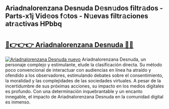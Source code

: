 ## Ariadnalorenzana Desnuda D𝚎sn𝚞dos filtr𝚊dos - Parts-x1j Vid𝚎os f𝚘tos - N𝚞evas filtr𝚊ciones atr𝚊ctivas HPbbq

# <h2><a href="http://mbcs3f7.tromn.icu/?c=Ariadnalorenzana+Desnuda">🔗👉👉👉 Ariadnalorenzana Desnuda 🔗🔗</a></h2>

[![Ariadnalorenzana Desnuda nuevo](https://i.imgur.com/pEAQMta.gif)](http://mbcs3f7.tromn.icu/?c=Ariadnalorenzana+Desnuda)
Ariadnalorenzana Desnuda, un personaje complejo y estimulante, elude la clasificación directa. Su método poco convencional de interactuar con audiencias en línea ha atraído y ofendido a los observadores, estimulando debates sobre el consentimiento, la moralidad y las complejidades de las sociedades virtuales. A pesar de la incertidumbre de sus próximas acciones, su impacto en los medios digitales es profundo. Con una determinación inquebrantable y un encanto innegable, el impacto de Ariadnalorenzana Desnuda en la comunidad digital es inmenso.
